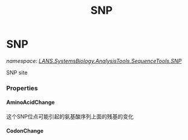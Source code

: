 ﻿---
title: SNP
---

# SNP
_namespace: [LANS.SystemsBiology.AnalysisTools.SequenceTools.SNP](N-LANS.SystemsBiology.AnalysisTools.SequenceTools.SNP.html)_

SNP site




### Properties

#### AminoAcidChange
这个SNP位点可能引起的氨基酸序列上面的残基的变化
#### CodonChange

